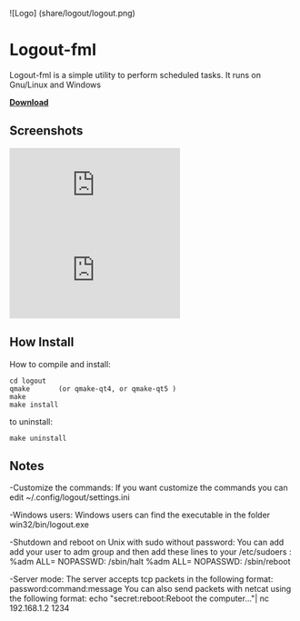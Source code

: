 
![Logo] (share/logout/logout.png)
# Logout-fml #
Logout-fml is a simple utility to perform scheduled tasks. It runs on Gnu/Linux and Windows

[**Download**](http://www.freemedialab.org/listing/logout-fml/)

## Screenshots ##
![Main window](http://www.freemedialab.org/wiki/lib/exe/fetch.php?w=280&tok=0bf4ad&media=progetti:logout:logout0-linux.png)
![Server/client](http://www.freemedialab.org/wiki/lib/exe/fetch.php?cache=&w=794&h=667&tok=162eb9&media=progetti:logout:clients0.jpg)

## How Install ##
How to  compile and install:

	cd logout
	qmake 		(or qmake-qt4, or qmake-qt5 )
	make
	make install

to uninstall:

`make uninstall`
  
## Notes ##
  
  -Customize the commands:
If you want customize the commands you can edit ~/.config/logout/settings.ini

-Windows users:
Windows users can find the executable in the folder win32/bin/logout.exe

-Shutdown and reboot on Unix with sudo without password:
You can add add your user to adm group and then add these lines to your /etc/sudoers :
	%adm	ALL= NOPASSWD: /sbin/halt
	%adm	ALL= NOPASSWD: /sbin/reboot

-Server mode:
The server accepts tcp packets in the following format:
		password:command:message
You can also send packets with netcat using the following format:
		echo "secret:reboot:Reboot the computer..."| nc 192.168.1.2 1234
